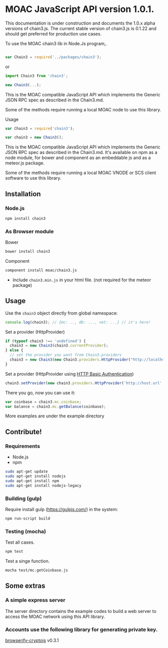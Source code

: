 # MOAC JavaScript API version 1.0.1.
This documentation is under construction and documents the 1.0.x alpha versions of chain3.js. 
The current stable version of chain3.js is 0.1.22 and should get preferred for production use cases.


To use the MOAC chain3 lib in Node.Js program,.

```js

var Chain3 = require('../packages/chain3');

```

or 

```js
import Chain3 from 'chain3';

new Chain3(...);
```

This is the MOAC compatible JavaScript API which implements the Generic JSON RPC spec as described in the Chain3.md.

Some of the methods require running a local MOAC node to use this library.

Usage
```js
var Chain3 = require('chain3');

var chain3 = new Chain3();
```


This is the MOAC compatible JavaScript API which implements the Generic JSON RPC spec as described in the Chain3.md. It's available on npm as a node module, for bower and component as an embeddable js and as a meteor.js package.

Some of the methods require running a local MOAC VNODE or SCS client software to use this library.


## Installation

### Node.js

```bash
npm install chain3
```

### As Browser module
Bower

```bash
bower install chain3
```

Component

```bash
component install moac/chain3.js
```

* Include `chain3.min.js` in your html file. (not required for the meteor package)

## Usage
Use the `chain3` object directly from global namespace:

```js
console.log(chain3); // {mc: .., db: ..., net: ...} // it's here!
```

Set a provider (HttpProvider)

```js
if (typeof chain3 !== 'undefined') {
  chain3 = new Chain3(chain3.currentProvider);
} else {
  // set the provider you want from Chain3.providers
  chain3 = new Chain3(new Chain3.providers.HttpProvider("http://localhost:8545"));
}
```

Set a provider (HttpProvider using [HTTP Basic Authentication](https://en.wikipedia.org/wiki/Basic_access_authentication))

```js
chain3.setProvider(new chain3.providers.HttpProvider('http://host.url', 0, BasicAuthUsername, BasicAuthPassword));
```

There you go, now you can use it:

```js
var coinbase = chain3.mc.coinbase;
var balance = chain3.mc.getBalance(coinbase);
```
More examples are under the example directory

## Contribute!

### Requirements

* Node.js
* npm

```bash
sudo apt-get update
sudo apt-get install nodejs
sudo apt-get install npm
sudo apt-get install nodejs-legacy
```

### Building (gulp)
Require install gulp (https://gulpjs.com/) in the system:

```bash
npm run-script build
```


### Testing (mocha)
Test all cases.

```bash
npm test
```

Test a singe function.

```bash
mocha test/mc.getCoinbase.js
```

## Some extras

### A simple express server
The server directory contains the example codes to build a web server to access
the MOAC network using this API library.


### Accounts use the following library for generating private key.

[browserify-cryptojs](https://github.com/fahad19/crypto-js/) v0.3.1





